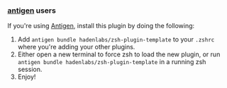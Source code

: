 <!-- Space: Projects -->
<!-- Parent: Project -->
<!-- Title: Project Installation Antigen -->

<!-- Label: ZshPluginTemplate -->
<!-- Label: Project -->
<!-- Label: Installation -->
<!-- Label: Antigen -->
<!-- Include: docs/disclaimer.md -->
<!-- Include: ac:toc -->

### [antigen](https://github.com/zsh-users/antigen) users

If you're using [Antigen](https://github.com/zsh-users/antigen), install this plugin by doing the following:

1.  Add `antigen bundle hadenlabs/zsh-plugin-template` to your `.zshrc` where you're adding your other plugins.
2.  Either open a new terminal to force zsh to load the new plugin, or run `antigen bundle hadenlabs/zsh-plugin-template` in a running zsh session.
3.  Enjoy!
